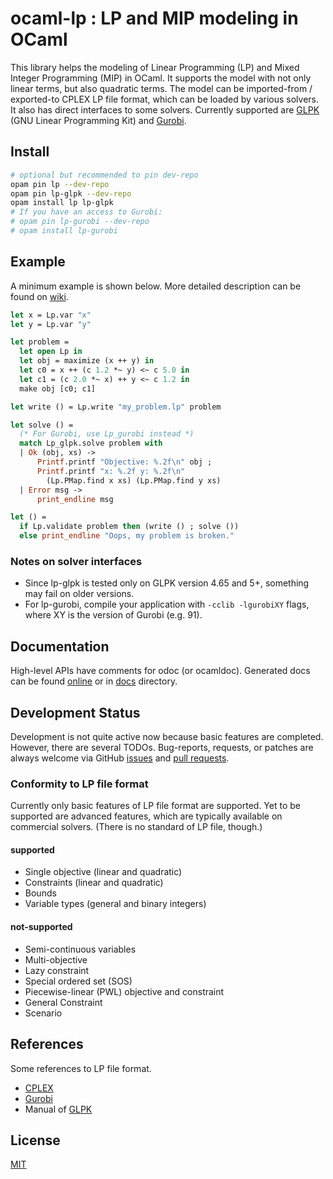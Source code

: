 # ocaml-lp : LP and MIP modeling in OCaml

This library helps the modeling of Linear Programming (LP) and Mixed Integer Programming (MIP) in OCaml.
It supports the model with not only linear terms, but also quadratic terms.
The model can be imported-from / exported-to CPLEX LP file format, which can be loaded by various solvers.
It also has direct interfaces to some solvers.
Currently supported are [GLPK](https://www.gnu.org/software/glpk/) (GNU Linear Programming Kit) and [Gurobi](https://www.gurobi.com).

## Install

```bash
# optional but recommended to pin dev-repo
opam pin lp --dev-repo
opam pin lp-glpk --dev-repo
opam install lp lp-glpk
# If you have an access to Gurobi:
# opam pin lp-gurobi --dev-repo
# opam install lp-gurobi
```

## Example

A minimum example is shown below.
More detailed description can be found on [wiki](https://github.com/ktahar/ocaml-lp/wiki/).

```ocaml
let x = Lp.var "x"
let y = Lp.var "y"

let problem =
  let open Lp in
  let obj = maximize (x ++ y) in
  let c0 = x ++ (c 1.2 *~ y) <~ c 5.0 in
  let c1 = (c 2.0 *~ x) ++ y <~ c 1.2 in
  make obj [c0; c1]

let write () = Lp.write "my_problem.lp" problem

let solve () =
  (* For Gurobi, use Lp_gurobi instead *)
  match Lp_glpk.solve problem with
  | Ok (obj, xs) ->
      Printf.printf "Objective: %.2f\n" obj ;
      Printf.printf "x: %.2f y: %.2f\n"
        (Lp.PMap.find x xs) (Lp.PMap.find y xs)
  | Error msg ->
      print_endline msg

let () =
  if Lp.validate problem then (write () ; solve ())
  else print_endline "Oops, my problem is broken."
```

### Notes on solver interfaces

- Since lp-glpk is tested only on GLPK version 4.65 and 5+, something may fail on older versions.
- For lp-gurobi, compile your application with `-cclib -lgurobiXY` flags, where XY is the version of Gurobi (e.g. 91).

## Documentation

High-level APIs have comments for odoc (or ocamldoc).
Generated docs can be found [online](https://ktahar.github.io/ocaml-lp/) or in [docs](docs) directory.

## Development Status

Development is not quite active now because basic features are completed.
However, there are several TODOs.
Bug-reports, requests, or patches are always welcome via GitHub [issues](https://github.com/ktahar/ocaml-lp/issues) and [pull requests](https://github.com/ktahar/ocaml-lp/pulls).

### Conformity to LP file format

Currently only basic features of LP file format are supported.
Yet to be supported are advanced features,
which are typically available on commercial solvers.
(There is no standard of LP file, though.)

#### supported

- Single objective (linear and quadratic)
- Constraints (linear and quadratic)
- Bounds
- Variable types (general and binary integers)

#### not-supported

- Semi-continuous variables
- Multi-objective
- Lazy constraint
- Special ordered set (SOS)
- Piecewise-linear (PWL) objective and constraint
- General Constraint
- Scenario

## References

Some references to LP file format.

- [CPLEX](https://www.ibm.com/docs/en/icos/12.7.1.0?topic=cplex-lp-file-format-algebraic-representation)
- [Gurobi](https://www.gurobi.com/documentation/9.1/refman/lp_format.html)
- Manual of [GLPK](https://www.gnu.org/software/glpk/)

## License
[MIT](LICENSE.md)

